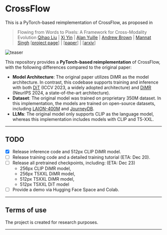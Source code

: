 # CrossFlow
This is a PyTorch-based reimplementation of CrossFlow, as proposed in 

>  Flowing from Words to Pixels: A Framework for Cross-Modality Evolution
>  [Qihao Liu](https://qihao067.github.io/) | [Xi Yin](https://xiyinmsu.github.io/) | [Alan Yuille](https://cogsci.jhu.edu/directory/alan-yuille/) | [Andrew Brown](https://www.robots.ox.ac.uk/~abrown/) | [Mannat Singh](https://ai.meta.com/people/1287460658859448/mannat-singh/)
>  [[project page](https://cross-flow.github.io/)] | [[paper]()] | [[arxiv]()]

![teaser](https://github.com/qihao067/CrossFlow/blob/main/imgs/teaser.jpg)

This repository provides a **PyTorch-based reimplementation** of CrossFlow, with the following differences compared to the original paper:

- **Model Architecture**: The original paper utilizes DiMR as the model architecture. In contrast, this codebase supports training and inference with both [DiT](https://github.com/facebookresearch/DiT) (ICCV 2023, a widely adopted architecture) and [DiMR](https://github.com/qihao067/DiMR) (NeurIPS 2024, a state-of-the-art architecture).
- **Dataset**: The original model was trained on proprietary 350M dataset. In this implementation, the models are trained on open-source datasets, including [LAION-400M](https://laion.ai/blog/laion-400-open-dataset/) and [JourneyDB](https://journeydb.github.io/).
- **LLMs**: The original model only supports CLIP as the language model, whereas this implementation includes models with CLIP and T5-XXL.

______

## TODO

- [x] Release inference code and 512px CLIP DiMR model.
- [ ] Release training code and a detailed training tutorial (ETA: Dec 20).
- [ ] Release all pretrained checkpoints, including:   (ETA: Dec 23)
  - 256px CLIP DiMR model, 
  - 256px T5XXL DiMR model, 
  - 512px T5XXL DiMR model, 
  - 512px T5XXL DiT model
- [ ] Provide a demo via Hugging Face Space and Colab.

______

## Terms of use

The project is created for research purposes.

______

## 
